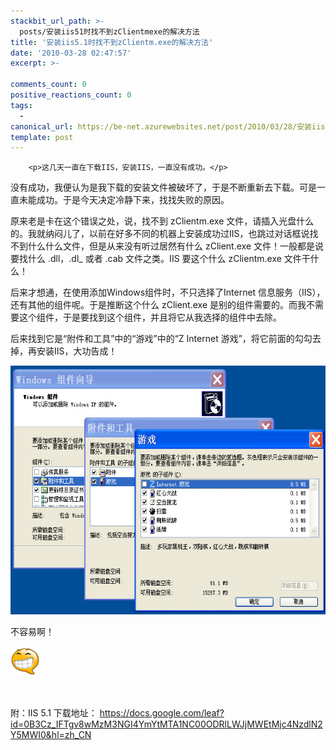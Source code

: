 ```yaml
---
stackbit_url_path: >-
  posts/安装iis51时找不到zClientmexe的解决方法
title: '安装iis5.1时找不到zClientm.exe的解决方法'
date: '2010-03-28 02:47:57'
excerpt: >-
  
comments_count: 0
positive_reactions_count: 0
tags: 
  - 
canonical_url: https://be-net.azurewebsites.net/post/2010/03/28/安装iis51时找不到zClientmexe的解决方法
template: post
---
```


        <p>这几天一直在下载IIS，安装IIS，一直没有成功。</p>
<p>没有成功，我便认为是我下载的安装文件被破坏了，于是不断重新去下载。可是一直未能成功。于是今天决定冷静下来，找找失败的原因。</p>
<p>原来老是卡在这个错误之处，说，找不到 zClientm.exe 文件，请插入光盘什么的。我就纳闷儿了，以前在好多不同的机器上安装成功过IIS，也跳过对话框说找不到什么什么文件，但是从来没有听过居然有什么 zClient.exe 文件！一般都是说要找什么 .dll，.dl_ 或者 .cab 文件之类。IIS 要这个什么 zClientm.exe 文件干什么！</p>
<p>后来才想通，在使用添加Windows组件时，不只选择了Internet 信息服务（IIS），还有其他的组件呢。于是推断这个什么 zClient.exe 是别的组件需要的。而我不需要这个组件，于是要找到这个组件，并且将它从我选择的组件中去除。</p>
<p>后来找到它是“附件和工具”中的“游戏”中的“Z Internet 游戏”，将它前面的勾勾去掉，再安装IIS，大功告成！</p>
<p><img width="600" height="398" alt="" src="https://raw.githubusercontent.com/Jeff-Tian/blogengine.net/master/Source/BlogEngine/BlogEngine.NET/App_Data/files/image_215.png"></p>
<p>不容易啊！</p>
<p><img alt="" src="https://raw.githubusercontent.com/Jeff-Tian/blogengine.net/master/Source/BlogEngine/BlogEngine.NET/App_Data/files/image_216.png"></p>
<p>&nbsp;</p>
<p>附：IIS 5.1 下载地址：&nbsp;<a href="https://docs.google.com/leaf?id=0B3Cz_IFTgv8wMzM3NGI4YmYtMTA1NC00ODRlLWJjMWEtMjc4NzdlN2Y5MWI0&amp;hl=zh_CN">https://docs.google.com/leaf?id=0B3Cz_IFTgv8wMzM3NGI4YmYtMTA1NC00ODRlLWJjMWEtMjc4NzdlN2Y5MWI0&amp;hl=zh_CN</a></p>
<p>&nbsp;</p>
<p>&nbsp;</p>
      